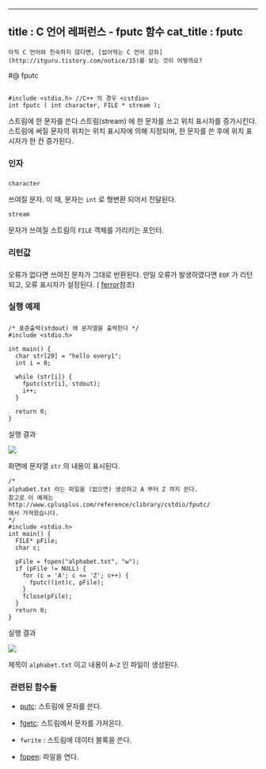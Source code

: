 ----------------
title : C 언어 레퍼런스 -  fputc 함수
cat_title :   fputc
--------------


```warning
아직 C 언어와 친숙하지 않다면, [씹어먹는 C 언어 강좌](http://itguru.tistory.com/notice/15)를 보는 것이 어떻까요?

```

#@ fputc

```info

#include <stdio.h> //C++ 의 경우 <cstdio>
int fputc ( int character, FILE * stream );
```



스트림에 한 문자를 쓴다.스트림(stream) 에 한 문자를 쓰고 위치 표시자를 증가시킨다.
스트림에 써질 문자의 위치는 위치 표시자에 의해 지정되며, 한 문자를 쓴 후에 위치 표시자가 한 칸 증가된다.



### 인자
### 

`character`

쓰여질 문자. 이 때, 문자는 `int` 로 형변환 되어서 전달된다.

`stream`

문자가 쓰여질 스트림의 `FILE` 객체를 가리키는 포인터.



### 리턴값
### 

오류가 없다면 쓰여진 문자가 그대로 반환된다.
만일 오류가 발생하였다면 `EOF` 가 리턴되고, 오류 표시자가 설정된다. ( [ferror](http://itguru.tistory.com/52)참조)



### 실행 예제
### 

```cpp-formatted
/* 표준출력(stdout) 에 문자열을 출력한다 */
#include <stdio.h>

int main() {
  char str[20] = "hello every1";
  int i = 0;

  while (str[i]) {
    fputc(str[i], stdout);
    i++;
  }

  return 0;
}
```



실행 결과


![](http://img1.daumcdn.net/thumb/R1920x0/?fname=http%3A%2F%2Fcfile8.uf.tistory.com%2Fimage%2F1738630D4B61C80E01732A)

화면에 문자열 `str` 의 내용이 표시된다.

```cpp-formatted
/*
alphabet.txt 라는 파일을 (없으면) 생성하고 A 부터 Z 까지 쓴다.
참고로 이 예제는 http://www.cplusplus.com/reference/clibrary/cstdio/fputc/
에서 가져왔습니다.
*/
#include <stdio.h>
int main() {
  FILE* pFile;
  char c;

  pFile = fopen("alphabet.txt", "w");
  if (pFile != NULL) {
    for (c = 'A'; c <= 'Z'; c++) {
      fputc((int)c, pFile);
    }
    fclose(pFile);
  }
  return 0;
}
```

실행 결과


![](http://img1.daumcdn.net/thumb/R1920x0/?fname=http%3A%2F%2Fcfile30.uf.tistory.com%2Fimage%2F1869230C4B61C795010616)

제목이 `alphabet.txt` 이고 내용이 `A~Z` 인 파일이 생성된다.



###  관련된 함수들




*  [putc](http://itguru.tistory.com/46): 스트림에 문자를 쓴다.

*  [fgetc](http://itguru.tistory.com/37): 스트림에서 문자를 가져온다.

* `fwrite` : 스트림에 데이터 블록을 쓴다.

*  [fopen](http://itguru.tistory.com/58): 파일을 연다.